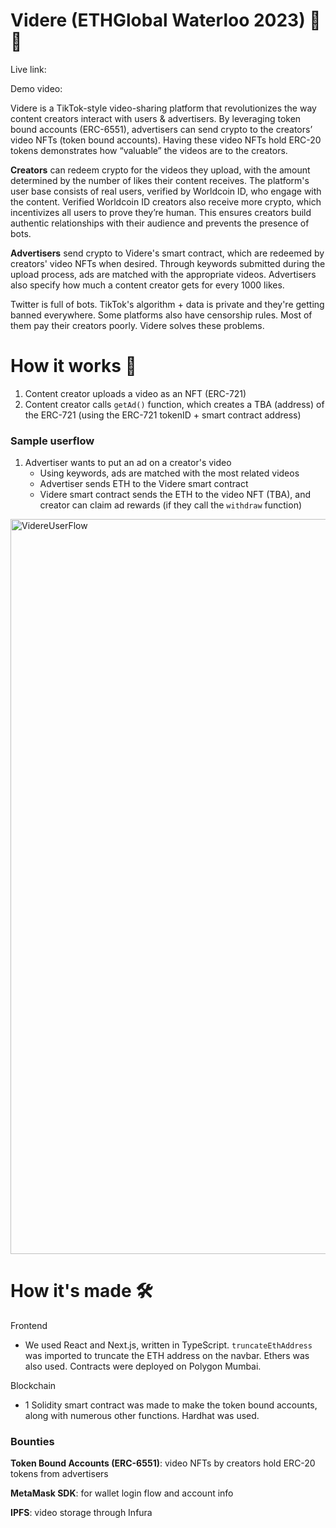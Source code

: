 # Videre (ETHGlobal Waterloo 2023) 🎥 💸
Live link: 

Demo video:

Videre is a TikTok-style video-sharing platform that revolutionizes the way content creators interact with users & advertisers. By leveraging token bound accounts (ERC-6551), advertisers can send crypto to the creators’ video NFTs (token bound accounts). Having these video NFTs hold ERC-20 tokens demonstrates how “valuable” the videos are to the creators.

**Creators** can redeem crypto for the videos they upload, with the amount determined by the number of likes their content receives. The platform's user base consists of real users, verified by Worldcoin ID, who engage with the content. Verified Worldcoin ID creators also receive more crypto, which incentivizes all users to prove they’re human. This ensures creators build authentic relationships with their audience and prevents the presence of bots.

**Advertisers** send crypto to Videre's smart contract, which are redeemed by creators' video NFTs when desired. Through keywords submitted during the upload process, ads are matched with the appropriate videos. Advertisers also specify how much a content creator gets for every 1000 likes.

Twitter is full of bots. TikTok's algorithm + data is private and they're getting banned everywhere. Some platforms also have censorship rules. Most of them pay their creators poorly. Videre solves these problems.


# How it works 🧠
1. Content creator uploads a video as an NFT (ERC-721)
2. Content creator calls `getAd()` function, which creates a TBA (address) of the ERC-721 (using the ERC-721 tokenID + smart contract address)

### Sample userflow
1. Advertiser wants to put an ad on a creator's video
    - Using keywords, ads are matched with the most related videos
    - Advertiser sends ETH to the Videre smart contract
    - Videre smart contract sends the ETH to the video NFT (TBA), and creator can claim ad rewards (if they call the `withdraw` function)
<img width="1176" alt="VidereUserFlow" src="https://github.com/RexanWONG/Videre/assets/66754344/1b7fb509-c79d-43a7-b0bb-9998938f82cd">

# How it's made 🛠️
Frontend
- We used React and Next.js, written in TypeScript. `truncateEthAddress` was imported to truncate the ETH address on the navbar. Ethers was also used. Contracts were deployed on Polygon Mumbai.

Blockchain
- 1 Solidity smart contract was made to make the token bound accounts, along with numerous other functions. Hardhat was used. 

### Bounties
 
**Token Bound Accounts (ERC-6551)**: video NFTs by creators hold ERC-20 tokens from advertisers

**MetaMask SDK**: for wallet login flow and account info

**IPFS**: video storage through Infura
